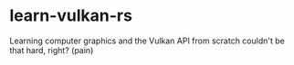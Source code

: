 # learn-vulkan-rs
Learning computer graphics and the Vulkan API from scratch couldn't be that hard, right? (pain)
